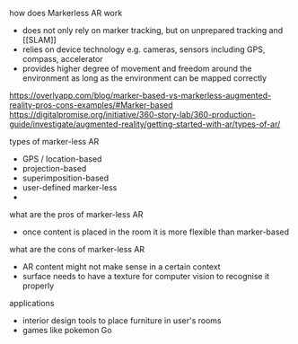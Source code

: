 how does Markerless AR work
- does not only rely on marker tracking, but on unprepared tracking and [[SLAM]]
- relies on device technology e.g. cameras, sensors including GPS, compass, accelerator 
- provides higher degree of movement and freedom around the environment as long as the environment can be mapped correctly


https://overlyapp.com/blog/marker-based-vs-markerless-augmented-reality-pros-cons-examples/#Marker-based
https://digitalpromise.org/initiative/360-story-lab/360-production-guide/investigate/augmented-reality/getting-started-with-ar/types-of-ar/


types of marker-less AR 
- GPS / location-based 
- projection-based
- superimposition-based
- user-defined marker-less
- 

what are the pros of marker-less AR 
- once content is placed in the room it is more flexible than marker-based 

what are the cons of marker-less AR 
- AR content might not make sense in a certain context
- surface needs to have a texture for computer vision to recognise it properly

applications 
- interior design tools to place furniture in user's rooms
- games like pokemon Go
